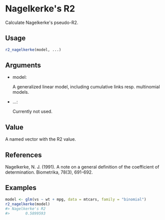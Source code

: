 # Nagelkerke's R2

Calculate Nagelkerke's pseudo-R2.

## Usage

``` r
r2_nagelkerke(model, ...)
```

## Arguments

- model:

  A generalized linear model, including cumulative links resp.
  multinomial models.

- ...:

  Currently not used.

## Value

A named vector with the R2 value.

## References

Nagelkerke, N. J. (1991). A note on a general definition of the
coefficient of determination. Biometrika, 78(3), 691-692.

## Examples

``` r
model <- glm(vs ~ wt + mpg, data = mtcars, family = "binomial")
r2_nagelkerke(model)
#> Nagelkerke's R2 
#>       0.5899593 
```

